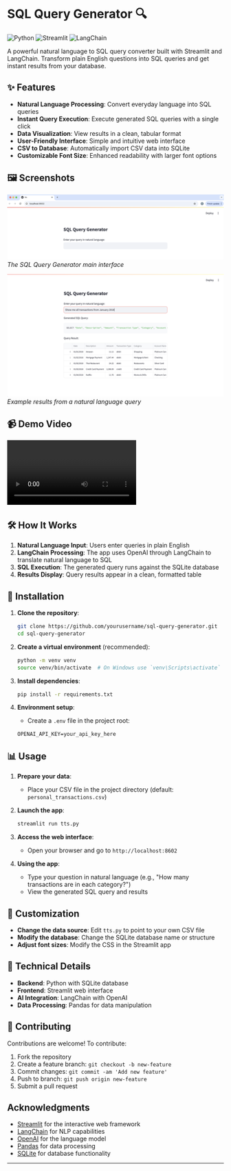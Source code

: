 # SQL Query Generator 🔍

![Python](https://img.shields.io/badge/Python-3.9+-blue.svg)
![Streamlit](https://img.shields.io/badge/Streamlit-1.24+-red.svg)
![LangChain](https://img.shields.io/badge/LangChain-0.3+-green.svg)

A powerful natural language to SQL query converter built with Streamlit and LangChain. Transform plain English questions into SQL queries and get instant results from your database.

## ✨ Features

- **Natural Language Processing**: Convert everyday language into SQL queries
- **Instant Query Execution**: Execute generated SQL queries with a single click
- **Data Visualization**: View results in a clean, tabular format
- **User-Friendly Interface**: Simple and intuitive web interface
- **CSV to Database**: Automatically import CSV data into SQLite
- **Customizable Font Size**: Enhanced readability with larger font options

## 🖼️ Screenshots

![App Homepage](Screenshots/App-Homepage.png)
*The SQL Query Generator main interface*

![Query Results](Screenshots/QueryResult.png)
*Example results from a natural language query*

## 📹 Demo Video

![Watch the demo](Screenshots/Demo.mov)

## 🛠️ How It Works

1. **Natural Language Input**: Users enter queries in plain English
2. **LangChain Processing**: The app uses OpenAI through LangChain to translate natural language to SQL
3. **SQL Execution**: The generated query runs against the SQLite database
4. **Results Display**: Query results appear in a clean, formatted table

## 🚀 Installation

1. **Clone the repository**:
   ```bash
   git clone https://github.com/yourusername/sql-query-generator.git
   cd sql-query-generator
   ```

2. **Create a virtual environment** (recommended):
   ```bash
   python -m venv venv
   source venv/bin/activate  # On Windows use `venv\Scripts\activate`
   ```

3. **Install dependencies**:
   ```bash
   pip install -r requirements.txt
   ```

4. **Environment setup**:
   - Create a `.env` file in the project root:
   ```
   OPENAI_API_KEY=your_api_key_here
   ```

## 📊 Usage

1. **Prepare your data**:
   - Place your CSV file in the project directory (default: `personal_transactions.csv`)
   
2. **Launch the app**:
   ```bash
   streamlit run tts.py
   ```

3. **Access the web interface**:
   - Open your browser and go to `http://localhost:8602`

4. **Using the app**:
   - Type your question in natural language (e.g., "How many transactions are in each category?")
   - View the generated SQL query and results

## 🧩 Customization

- **Change the data source**: Edit `tts.py` to point to your own CSV file
- **Modify the database**: Change the SQLite database name or structure
- **Adjust font sizes**: Modify the CSS in the Streamlit app

## 📘 Technical Details

- **Backend**: Python with SQLite database
- **Frontend**: Streamlit web interface
- **AI Integration**: LangChain with OpenAI
- **Data Processing**: Pandas for data manipulation

## 🤝 Contributing

Contributions are welcome! To contribute:

1. Fork the repository
2. Create a feature branch: `git checkout -b new-feature`
3. Commit changes: `git commit -am 'Add new feature'`
4. Push to branch: `git push origin new-feature`
5. Submit a pull request


## Acknowledgments

- [Streamlit](https://streamlit.io/) for the interactive web framework
- [LangChain](https://langchain.readthedocs.io/) for NLP capabilities
- [OpenAI](https://openai.com/) for the language model
- [Pandas](https://pandas.pydata.org/) for data processing
- [SQLite](https://www.sqlite.org/) for database functionality

---

